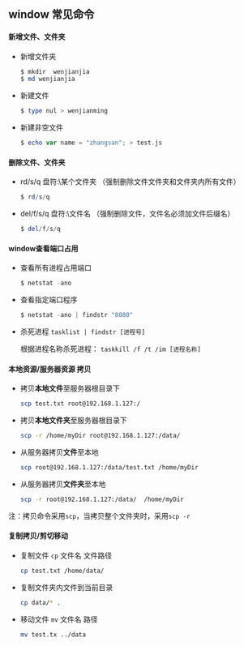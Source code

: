 ## window 常见命令

####  新增文件、文件夹

- 新增文件夹

  ```powershell
  $ mkdir  wenjianjia
  $ md wenjianjia
  ```
  
- 新建文件

  ```powershell
  $ type nul > wenjianming
  ```

- 新建非空文件

  ```powershell
  $ echo var name = "zhangsan"; > test.js
  ```

  

#### 删除文件、文件夹

- rd/s/q 盘符:\某个文件夹 （强制删除文件文件夹和文件夹内所有文件）

  ```powershell
  $ rd/s/q
  ```

- del/f/s/q 盘符:\文件名 （强制删除文件，文件名必须加文件后缀名）

  ```powershell
  $ del/f/s/q
  ```

####  window查看端口占用

- 查看所有进程占用端口

  ```powershell
  $ netstat -ano
  ```

- 查看指定端口程序

  ```powershell
  $ netstat -ano | findstr "8080"
  ```

- 杀死进程 `tasklist | findstr [进程号]`

  根据进程名称杀死进程： `taskkill /f /t /im [进程名称]`
  
  

#### 本地资源/服务器资源 拷贝

- 拷贝**本地文件**至服务器根目录下

  ```bash
  scp test.txt root@192.168.1.127:/
  ```

- 拷贝**本地文件夹**至服务器根目录下

  ```bash
  scp -r /home/myDir root@192.168.1.127:/data/
  ```

- 从服务器拷贝**文件**至本地

  ```bash
  scp root@192.168.1.127:/data/test.txt /home/myDir
  ```

- 从服务器拷贝**文件夹**至本地

  ```bash
  scp -r root@192.168.1.127:/data/  /home/myDir
  ```

注：拷贝命令采用`scp`，当拷贝整个文件夹时，采用`scp -r`



#### 复制拷贝/剪切移动

- 复制文件  `cp` 文件名  文件路径

  ```bash
  cp test.txt /home/data/
  ```

- 复制文件夹内文件到当前目录

  ```bash
  cp data/* .
  ```

- 移动文件 `mv` 文件名  路径

  ```bash
  mv test.tx ../data
  ```

  

